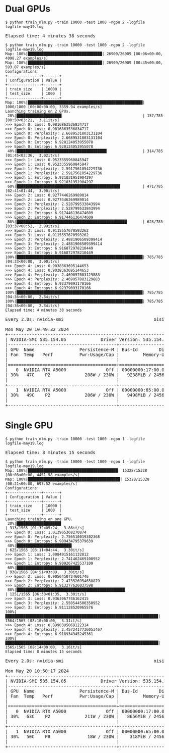 # Dual GPUs
```
$ python train_mlm.py -train 10000 -test 1000 -ngpu 2 -logfile logfile-may19.log
```
<pre>
Elapsed time: 4 minutes 38 seconds
</pre>
```
$ python train_mlm.py -train 10000 -test 1000 -ngpu 2 -logfile logfile-may19.log
Map: 100%|█████████████████████████████████| 26909/26909 [00:06<00:00, 4098.27 examples/s]
Map: 100%|█████████████████████████████████| 26909/26909 [00:45<00:00, 593.07 examples/s]
Configurations:
+---------------+-------+
| Configuration | Value |
+---------------+-------+
| train_size    | 10000 |
| test_size     | 1000  |
+---------------+-------+
Map: 100%|███████████████████████████████████████████████████| 1000/1000 [00:00<00:00, 3359.94 examples/s]
Launching training on 2 GPUs.
 20%|████████████████████                                    | 157/785 [00:50<03:22,  3.11it/s]
>>> Epoch 0: Loss: 0.9816863536834717
>>> Epoch 0: Loss: 0.9816863536834717
>>> Epoch 0: Perplexity: 2.6689531803131104
>>> Epoch 0: Perplexity: 2.6689531803131104
>>> Epoch 0: Entropy: 6.920124053955078
>>> Epoch 0: Entropy: 6.920124053955078
 40%|████████████████████████████████████████                | 314/785 [01:45<02:36,  3.02it/s]
>>> Epoch 1: Loss: 0.9523355960845947
>>> Epoch 1: Loss: 0.9523355960845947
>>> Epoch 1: Perplexity: 2.5917561054229736
>>> Epoch 1: Perplexity: 2.5917561054229736
>>> Epoch 1: Entropy: 6.921031951904297
>>> Epoch 1: Entropy: 6.921031951904297
 60%|██████████████████████████████████████████████          | 471/785 [02:41<01:44,  3.00it/s]
>>> Epoch 2: Loss: 0.9277446269989014
>>> Epoch 2: Loss: 0.9277446269989014
>>> Epoch 2: Perplexity: 2.528799533843994
>>> Epoch 2: Perplexity: 2.528799533843994
>>> Epoch 2: Entropy: 6.917446136474609
>>> Epoch 2: Entropy: 6.917446136474609
 80%|█████████████████████████████████████████████████       | 628/785 [03:37<00:52,  2.99it/s]
>>> Epoch 3: Loss: 0.9115557670593262
>>> Epoch 3: Loss: 0.9115557670593262
>>> Epoch 3: Perplexity: 2.4881906509399414
>>> Epoch 3: Perplexity: 2.4881906509399414
>>> Epoch 3: Entropy: 6.916872978210449
>>> Epoch 3: Entropy: 6.916872978210449
100%|████████████████████████████████████████████████████████| 785/785 [04:33<00:00,  3.00it/s]
>>> Epoch 4: Loss: 0.9038363695144653
>>> Epoch 4: Loss: 0.9038363695144653
>>> Epoch 4: Perplexity: 2.469057083129883
>>> Epoch 4: Perplexity: 2.469057083129883
>>> Epoch 4: Entropy: 6.92379093170166
>>> Epoch 4: Entropy: 6.92379093170166
100%|████████████████████████████████████████████████████████| 785/785 [04:36<00:00,  2.84it/s]
100%|████████████████████████████████████████████████████████| 785/785 [04:36<00:00,  2.84it/s]
Elapsed time: 4 minutes 38 seconds
```
<pre>
Every 2.0s: nvidia-smi                                  oisit-selab3: Mon May 20 10:49:32 2024

Mon May 20 10:49:32 2024
+---------------------------------------------------------------------------------------+
| NVIDIA-SMI 535.154.05             Driver Version: 535.154.05   CUDA Version: 12.2     |
|-----------------------------------------+----------------------+----------------------+
| GPU  Name                 Persistence-M | Bus-Id        Disp.A | Volatile Uncorr. ECC |
| Fan  Temp   Perf          Pwr:Usage/Cap |         Memory-Usage | GPU-Util  Compute M. |
|                                         |                      |               MIG M. |
|=========================================+======================+======================|
|   0  NVIDIA RTX A5000               Off | 00000000:17:00.0 Off |                  Off |
| 30%   47C    P2             208W / 230W |   9238MiB / 24564MiB |     90%      Default |
|                                         |                      |                  N/A |
+-----------------------------------------+----------------------+----------------------+
|   1  NVIDIA RTX A5000               Off | 00000000:65:00.0 Off |                  Off |
| 30%   49C    P2             206W / 230W |   9498MiB / 24564MiB |    100%      Default |
|                                         |                      |                  N/A |
+-----------------------------------------+----------------------+----------------------+
</pre>


# Single GPU
```
$ python train_mlm.py -train 10000 -test 1000 -ngpu 1 -logfile logfile-may19.log
```
<pre>
Elapsed time: 8 minutes 15 seconds
</pre>
```
$ python train_mlm.py -train 10000 -test 1000 -ngpu 1 -logfile logfile-may19.log
Map: 100%|████████████████████████████████████████| 15328/15328 [00:03<00:00, 4451.58 examples/s]
Map: 100%|█████████████████████████████████████████| 15328/15328 [00:21<00:00, 697.52 examples/s]
Configurations:
+---------------+-------+
| Configuration | Value |
+---------------+-------+
| train_size    | 10000 |
| test_size     | 1000  |
+---------------+-------+
Launching training on one GPU.
 20%|███████████████████▊                                                | 313/1565 [01:32<05:24,  3.86it/s]
>>> Epoch 0: Loss: 1.013965368270874
>>> Epoch 0: Perplexity: 2.756510019302368
>>> Epoch 0: Entropy: 6.909434795379639
 40%|████████████████████████▌                                           | 625/1565 [03:11<04:44,  3.30it/s]
>>> Epoch 1: Loss: 1.0084915161132812
>>> Epoch 1: Perplexity: 2.741462469100952
>>> Epoch 1: Entropy: 6.909267425537109
 60%|████████████████████████████▎                                       | 938/1565 [04:51<03:09,  3.30it/s]
>>> Epoch 2: Loss: 0.9056450724601746
>>> Epoch 2: Perplexity: 2.473526954650879
>>> Epoch 2: Entropy: 6.913277626037598
 80%|████████████████████████████████████████████████▎                   | 1251/1565 [06:30<01:35,  3.30it/s]
>>> Epoch 3: Loss: 0.9363067746162415
>>> Epoch 3: Perplexity: 2.550544500350952
>>> Epoch 3: Entropy: 6.911128520965576
100%|███████████████████████████████████████████████████████████████████▉| 1564/1565 [08:10<00:00,  3.31it/s]
>>> Epoch 4: Loss: 0.8990395069122314
>>> Epoch 4: Perplexity: 2.4572417736053467
>>> Epoch 4: Entropy: 6.918934345245361
100%|████████████████████████████████████████████████████████████████████| 1565/1565 [08:14<00:00,  3.16it/s]
Elapsed time: 8 minutes 15 seconds
```
<pre>
Every 2.0s: nvidia-smi                                  oisit-selab3: Mon May 20 10:50:16 2024

Mon May 20 10:50:17 2024
+---------------------------------------------------------------------------------------+
| NVIDIA-SMI 535.154.05             Driver Version: 535.154.05   CUDA Version: 12.2     |
|-----------------------------------------+----------------------+----------------------+
| GPU  Name                 Persistence-M | Bus-Id        Disp.A | Volatile Uncorr. ECC |
| Fan  Temp   Perf          Pwr:Usage/Cap |         Memory-Usage | GPU-Util  Compute M. |
|                                         |                      |               MIG M. |
|=========================================+======================+======================|
|   0  NVIDIA RTX A5000               Off | 00000000:17:00.0 Off |                  Off |
| 30%   63C    P2             211W / 230W |   8656MiB / 24564MiB |     87%      Default |
|                                         |                      |                  N/A |
+-----------------------------------------+----------------------+----------------------+
|   1  NVIDIA RTX A5000               Off | 00000000:65:00.0 Off |                  Off |
| 30%   50C    P8              18W / 230W |    318MiB / 24564MiB |      0%      Default |
|                                         |                      |                  N/A |
+-----------------------------------------+----------------------+----------------------+
</pre>
